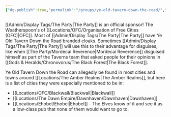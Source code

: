 ```yaml
---
{"dg-publish":true,"permalink":"/groups/ye-old-tavern-down-the-road/","noteIcon":""}
---
```


[[Admin/Display Tags/The Party\|The Party]] is an official sponsor! The Weatherspoon's of [[Locations/OFC/Organisation of Free Cities (OFC)\|OFC]]. Most of [[Admin/Display Tags/The Party\|The Party]] have Ye Old Tavern Down the Road branded cloaks. Sometimes [[Admin/Display Tags/The Party\|The Party]] will use this to their advantage for disguises, like when [[The Party/Mordecai Reverence\|Mordecai Reverence]] disguised himself as part of the Taverns team that asked people for their opinions in [[Gods & Heralds/Chronovorus/The Black Forest\|The Black Forest]].

Ye Old Tavern Down the Road can allegedly be found in most cities and towns around [[Locations/The Amber Realms\|The Amber Realms]], but here is a list of cities they were especially mentioned to be in:
- [[Locations/OFC/Blackwall/Blackwall\|Blackwall]]
- [[Locations/The Dawn Empire/Dawnhaven/Dawnhaven\|Dawnhaven]] 
- [[Locations/Ehobel/Ehobel\|Ehobel]] - The Elves know of it and see it as a low-class pub that none of them would want to go to. 
